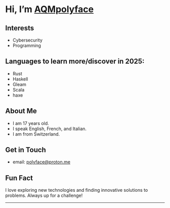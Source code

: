 # Hi, I’m [AQMpolyface](https://github.com/AQMpolyface)

##  Interests
- Cybersecurity
- Programming

##  Languages to learn more/discover in 2025:
- Rust
- Haskell
- Gleam
- Scala
- haxe


##  About Me
- I am 17 years old.
- I speak English, French, and Italian.
- I am from Switzerland.

##  Get in Touch
- email: polyface@proton.me

##  Fun Fact
I love exploring new technologies and finding innovative solutions to problems. Always up for a challenge!

---
<!---
AQMpolyface/AQMpolyface is a ✨ special ✨ repository because its `README.md` (this file) appears on your GitHub profile.
You can click the Preview link to take a look at your changes.
--->
